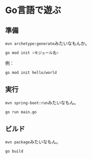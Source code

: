 # Go言語で遊ぶ

## 準備

`mvn archetype:generate`みたいなもんか。

```sh
go mod init <モジュール名>
```

例：

```sh
go mod init hello/world
```

## 実行

`mvn spring-boot:run`みたいなもん。

```sh
go run main.go
```

## ビルド

`mvn package`みたいなもん。

```sh
go build
```

